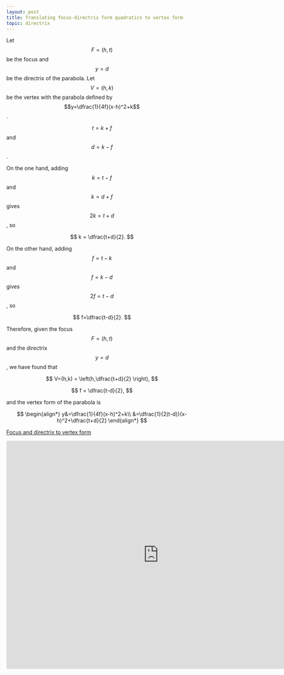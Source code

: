 ```yaml
---
layout: post
title: Translating focus-directrix form quadratics to vertex form
topic: directrix
---
```


Let $$F=(h,t)$$ be the focus and $$y=d$$ be the directrix of the parabola. Let $$V=(h,k)$$ be the vertex with the parabola defined by $$y=\dfrac{1}{4f}(x-h)^2+k$$.

$$t=k+f$$ and $$d=k-f$$.

On the one hand, adding $$k=t-f$$ and $$k=d+f$$ gives $$2k=t+d$$, so

$$
k = \dfrac{t+d}{2}.
$$

On the other hand, adding $$f=t-k$$ and $$f=k-d$$ gives $$2f=t-d$$, so

$$
f=\dfrac{t-d}{2}.
$$

Therefore, given the focus $$F=(h,t)$$ and the directrix $$y=d$$, we have found that

$$
V=(h,k) = \left(h,\dfrac{t+d}{2} \right),
$$

$$
f = \dfrac{t-d}{2},
$$

and the vertex form of the parabola is

$$
\begin{align*}
y&=\dfrac{1}{4f}(x-h)^2+k\\
&=\dfrac{1}{2(t-d)}(x-h)^2+\dfrac{t+d}{2}
\end{align*}
$$

[Focus and directrix to vertex form](https://www.geogebra.org/calculator/znfcubaz)

<iframe src="https://www.geogebra.org/calculator/znfcubaz?embed" width="800" height="600" allowfullscreen style="border: 1px solid #e4e4e4;border-radius: 4px;" frameborder="0"></iframe>